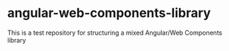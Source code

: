 # angular-web-components-library
This is a test repository for structuring a mixed Angular/Web Components library
